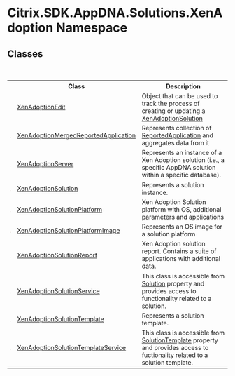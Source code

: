# Citrix.SDK.AppDNA.Solutions.XenAdoption Namespace

## Classes
&nbsp;<table><tr><th></th><th>Class</th><th>Description</th></tr><tr><td>![Public class](media/pubclass.gif "Public class")</td><td><a href="T_Citrix_SDK_AppDNA_Solutions_XenAdoption_XenAdoptionEdit">XenAdoptionEdit</a></td><td>
Object that can be used to track the process of creating or updating a <a href="T_Citrix_SDK_AppDNA_Solutions_XenAdoption_XenAdoptionSolution">XenAdoptionSolution</a></td></tr><tr><td>![Public class](media/pubclass.gif "Public class")</td><td><a href="T_Citrix_SDK_AppDNA_Solutions_XenAdoption_XenAdoptionMergedReportedApplication">XenAdoptionMergedReportedApplication</a></td><td>
Represents collection of <a href="T_Citrix_SDK_AppDNA_ReportedApplication">ReportedApplication</a> and aggregates data from it</td></tr><tr><td>![Public class](media/pubclass.gif "Public class")</td><td><a href="T_Citrix_SDK_AppDNA_Solutions_XenAdoption_XenAdoptionServer">XenAdoptionServer</a></td><td>
Represents an instance of a Xen Adoption solution (i.e., a specific AppDNA solution within a specific database).</td></tr><tr><td>![Public class](media/pubclass.gif "Public class")</td><td><a href="T_Citrix_SDK_AppDNA_Solutions_XenAdoption_XenAdoptionSolution">XenAdoptionSolution</a></td><td>
Represents a solution instance.</td></tr><tr><td>![Public class](media/pubclass.gif "Public class")</td><td><a href="T_Citrix_SDK_AppDNA_Solutions_XenAdoption_XenAdoptionSolutionPlatform">XenAdoptionSolutionPlatform</a></td><td>
Xen Adoption Solution platform with OS, additional parameters and applications</td></tr><tr><td>![Public class](media/pubclass.gif "Public class")</td><td><a href="T_Citrix_SDK_AppDNA_Solutions_XenAdoption_XenAdoptionSolutionPlatformImage">XenAdoptionSolutionPlatformImage</a></td><td>
Represents an OS image for a solution platform</td></tr><tr><td>![Public class](media/pubclass.gif "Public class")</td><td><a href="T_Citrix_SDK_AppDNA_Solutions_XenAdoption_XenAdoptionSolutionReport">XenAdoptionSolutionReport</a></td><td>
Xen Adoption solution report. Contains a suite of applications with additional data.</td></tr><tr><td>![Public class](media/pubclass.gif "Public class")</td><td><a href="T_Citrix_SDK_AppDNA_Solutions_XenAdoption_XenAdoptionSolutionService">XenAdoptionSolutionService</a></td><td>
This class is accessible from <a href="P_Citrix_SDK_AppDNA_Server_Solution">Solution</a> property and provides access to functionality related to a solution.</td></tr><tr><td>![Public class](media/pubclass.gif "Public class")</td><td><a href="T_Citrix_SDK_AppDNA_Solutions_XenAdoption_XenAdoptionSolutionTemplate">XenAdoptionSolutionTemplate</a></td><td>
Represents a solution template.</td></tr><tr><td>![Public class](media/pubclass.gif "Public class")</td><td><a href="T_Citrix_SDK_AppDNA_Solutions_XenAdoption_XenAdoptionSolutionTemplateService">XenAdoptionSolutionTemplateService</a></td><td>
This class is accessible from <a href="P_Citrix_SDK_AppDNA_Server_SolutionTemplate">SolutionTemplate</a> property and provides access to fuctionality related to a solution template.</td></tr></table>&nbsp;
